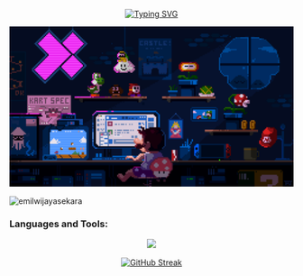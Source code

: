 <p align="center">
<a href="https://git.io/typing-svg"><img src="https://readme-typing-svg.demolab.com?font=Pixelify+Sans&weight=500&size=23&pause=1000&color=F544FC&center=true&random=false&width=435&lines=Hi+%F0%9F%91%8B%2C+I'm+Emil+Wijayasekara" alt="Typing SVG" /></a>
</p>  

<p align="center">
<img src="https://raw.githubusercontent.com/EmilWijayasekara/EmilWijayasekara/main/pic1.gif"/>
</p>
 
<p align="left"> <img src="https://komarev.com/ghpvc/?username=emilwijayasekara&label=Profile%20views&color=blueviolet&style=flat" alt="emilwijayasekara" /> </p>  
 
<h3 align="left">Languages and Tools:</h3> 

<p align="center">
    <img src="https://skillicons.dev/icons?i=java,c,cs,dotnet,js,ts,py,mysql,html,css,tailwind,react,nextjs,vercel,vscode,visualstudio,ubuntu,mint,arduino,aws&perline=10" />
</p>
 
</p>  
<p align="center"> 
<a href="https://git.io/streak-stats"><img src="https://streak-stats.demolab.com?user=EmilWijayasekara&theme=midnight-purple&hide_border=true&border_radius=10&date_format=j%20M%5B%20Y%5D&background=0D1117" alt="GitHub Streak" /></a>
<p align="center">  
